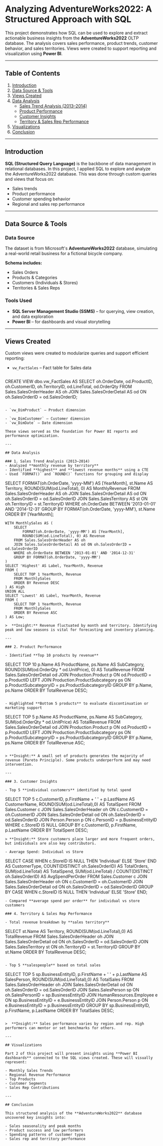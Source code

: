 # Analyzing AdventureWorks2022: A Structured Approach with SQL

This project demonstrates how SQL can be used to explore and extract actionable business insights from the **AdventureWorks2022** OLTP database. The analysis covers sales performance, product trends, customer behavior, and sales territories. Views were created to support reporting and visualization using **Power BI**.

---

## Table of Contents

1. [Introduction](#introduction)  
2. [Data Source & Tools](#data-source--tools)  
3. [Views Created](#views-created)  
4. [Data Analysis](#data-analysis)  
   - [Sales Trend Analysis (2013–2014)](#1-sales-trend-analysis-2013–2014)  
   - [Product Performance](#2-product-performance)  
   - [Customer Insights](#3-customer-insights)  
   - [Territory & Sales Rep Performance](#4-territory--sales-rep-performance)  
5. [Visualizations](#visualizations)  
6. [Conclusion](#conclusion)

---

## Introduction

**SQL (Structured Query Language)** is the backbone of data management in relational databases. In this project, I applied SQL to explore and analyze the AdventureWorks2022 database. This was done through custom queries and views that focus on:

- Sales trends
- Product performance
- Customer spending behavior
- Regional and sales rep performance

---

## Data Source & Tools

### Data Source
The dataset is from Microsoft's **AdventureWorks2022** database, simulating a real-world retail business for a fictional bicycle company.

**Schema includes:**
- Sales Orders  
- Products & Categories  
- Customers (Individuals & Stores)  
- Territories & Sales Reps  

### Tools Used
- **SQL Server Management Studio (SSMS)** – for querying, view creation, and data exploration  
- **Power BI** – for dashboards and visual storytelling

---

## Views Created

Custom views were created to modularize queries and support efficient reporting:

- `vw_FactSales` – Fact table for Sales data
  
  ```sql
CREATE VIEW dbo.vw_FactSales AS
SELECT
    oh.OrderDate,
    od.ProductID,
    oh.CustomerID,
    oh.TerritoryID,
    od.LineTotal,
    od.OrderQty
FROM Sales.SalesOrderHeader AS oh
JOIN Sales.SalesOrderDetail AS od 
    ON oh.SalesOrderID = od.SalesOrderID;
  ```

- `vw_DimProduct` – Product dimension

- `vw_DimCustomer` – Customer dimension  
- `vw_DimDate` – Date dimension  

These views served as the foundation for Power BI reports and performance optimization.

---

## Data Analysis

### 1. Sales Trend Analysis (2013–2014)
- Analyzed **monthly revenue by territory**
- Identified **highest** and **lowest revenue months** using a CTE
- Used `FORMAT()` and `ROUND()` functions for grouping and display

```
SELECT
    FORMAT(oh.OrderDate, 'yyyy-MM') AS [YearMonth],
    st.Name AS Territory,
    ROUND(SUM(od.LineTotal), 0) AS MonthlyRevenue
FROM Sales.SalesOrderHeader AS oh
JOIN Sales.SalesOrderDetail AS od ON oh.SalesOrderID = od.SalesOrderID
JOIN Sales.SalesTerritory AS st ON oh.TerritoryID = st.TerritoryID
WHERE oh.OrderDate BETWEEN '2013-01-01' AND '2014-12-31'
GROUP BY FORMAT(oh.OrderDate, 'yyyy-MM'), st.Name
ORDER BY [YearMonth];
```
WITH MonthlySales AS (
    SELECT
        FORMAT(oh.OrderDate, 'yyyy-MM') AS [YearMonth],
        ROUND(SUM(od.LineTotal), 0) AS Revenue
    FROM Sales.SalesOrderHeader AS oh
    JOIN Sales.SalesOrderDetail AS od ON oh.SalesOrderID = od.SalesOrderID
    WHERE oh.OrderDate BETWEEN '2013-01-01' AND '2014-12-31'
    GROUP BY FORMAT(oh.OrderDate, 'yyyy-MM')
)
SELECT 'Highest' AS Label, YearMonth, Revenue
FROM (
    SELECT TOP 1 YearMonth, Revenue 
    FROM MonthlySales 
    ORDER BY Revenue DESC
) AS High
UNION ALL
SELECT 'Lowest' AS Label, YearMonth, Revenue
FROM (
    SELECT TOP 1 YearMonth, Revenue 
    FROM MonthlySales 
    ORDER BY Revenue ASC
) AS Low;

>  **Insight:** Revenue fluctuated by month and territory. Identifying peak and low seasons is vital for forecasting and inventory planning.

---

### 2. Product Performance

- Identified **Top 10 products by revenue**
```
SELECT TOP 10 
    p.Name AS ProductName,
    ps.Name AS SubCategory,
    ROUND(SUM(od.OrderQty * od.UnitPrice), 0) AS TotalRevenue
FROM Sales.SalesOrderDetail od
JOIN Production.Product p ON od.ProductID = p.ProductID
LEFT JOIN Production.ProductSubcategory ps ON p.ProductSubcategoryID = ps.ProductSubcategoryID
GROUP BY p.Name, ps.Name
ORDER BY TotalRevenue DESC;
```

- Highlighted **Bottom 5 products** to evaluate discontinuation or marketing support

```
SELECT TOP 5 
    p.Name AS ProductName,
    ps.Name AS SubCategory,
    SUM(od.OrderQty * od.UnitPrice) AS TotalRevenue
FROM Sales.SalesOrderDetail od
JOIN Production.Product p ON od.ProductID = p.ProductID
LEFT JOIN Production.ProductSubcategory ps ON p.ProductSubcategoryID = ps.ProductSubcategoryID
GROUP BY p.Name, ps.Name
ORDER BY TotalRevenue ASC;

```

> **Insight:** A small set of products generates the majority of revenue (Pareto Principle). Some products underperform and may need intervention.

---

### 3. Customer Insights

- Top 5 **individual customers** identified by total spend
```
SELECT TOP 5
    c.CustomerID,
    p.FirstName + ' ' + p.LastName AS CustomerName,
    ROUND(SUM(od.LineTotal),0) AS TotalSpent
FROM Sales.Customer c
JOIN Sales.SalesOrderHeader oh ON c.CustomerID = oh.CustomerID
JOIN Sales.SalesOrderDetail od ON oh.SalesOrderID = od.SalesOrderID
JOIN Person.Person p ON c.PersonID = p.BusinessEntityID
WHERE c.StoreID IS NULL
GROUP BY c.CustomerID, p.FirstName, p.LastName
ORDER BY TotalSpent DESC;
```
> **Insight:** Store customers place larger and more frequent orders, but individuals are also key contributors.

- Average Spend: Individual vs Store
```
SELECT 
    CASE 
        WHEN c.StoreID IS NULL THEN 'Individual' 
        ELSE 'Store' 
    END AS CustomerType,
    COUNT(DISTINCT oh.SalesOrderID) AS TotalOrders,
    SUM(od.LineTotal) AS TotalSpend,
    SUM(od.LineTotal) / COUNT(DISTINCT oh.SalesOrderID) AS AvgSpendPerOrder
FROM Sales.Customer c
JOIN Sales.SalesOrderHeader oh ON c.CustomerID = oh.CustomerID
JOIN Sales.SalesOrderDetail od ON oh.SalesOrderID = od.SalesOrderID
GROUP BY CASE WHEN c.StoreID IS NULL THEN 'Individual' ELSE 'Store' END;
```
- Compared **average spend per order** for individual vs store customers

### 4. Territory & Sales Rep Performance

- Total revenue breakdown by **sales territory**
```
SELECT 
    st.Name AS Territory,
    ROUND(SUM(od.LineTotal),0) AS TotalRevenue
FROM Sales.SalesOrderHeader oh
JOIN Sales.SalesOrderDetail od ON oh.SalesOrderID = od.SalesOrderID
JOIN Sales.SalesTerritory st ON oh.TerritoryID = st.TerritoryID
GROUP BY st.Name
ORDER BY TotalRevenue DESC;
```

- Top 5 **salespeople** based on total sales
```
SELECT TOP 5
    sp.BusinessEntityID,
    p.FirstName + ' ' + p.LastName AS SalesPerson,
    ROUND(SUM(od.LineTotal),0) AS TotalSales
FROM Sales.SalesOrderHeader oh
JOIN Sales.SalesOrderDetail od ON oh.SalesOrderID = od.SalesOrderID
JOIN Sales.SalesPerson sp ON oh.SalesPersonID = sp.BusinessEntityID
JOIN HumanResources.Employee e ON sp.BusinessEntityID = e.BusinessEntityID
JOIN Person.Person p ON e.BusinessEntityID = p.BusinessEntityID
GROUP BY sp.BusinessEntityID, p.FirstName, p.LastName
ORDER BY TotalSales DESC;
```

>  **Insight:** Sales performance varies by region and rep. High performers can mentor or set benchmarks for others.

---

## Visualizations

Part 2 of this project will present insights using **Power BI dashboards** connected to the SQL views created. These will visually represent:

- Monthly Sales Trends  
- Regional Revenue Performance  
- Top Products  
- Customer Segments  
- Sales Rep Contributions

---

## Conclusion

This structured analysis of the **AdventureWorks2022** database uncovered key insights into:

- Sales seasonality and peak months  
- Product success and low performers  
- Spending patterns of customer types  
- Sales rep and territory performance
